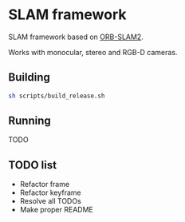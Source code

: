 # SLAM framework

SLAM framework based on [ORB-SLAM2](https://github.com/raulmur/ORB_SLAM2).

Works with monocular, stereo and RGB-D cameras.

## Building
```bash
sh scripts/build_release.sh
```

## Running
TODO


## TODO list
- Refactor frame
- Refactor keyframe
- Resolve all TODOs
- Make proper README
